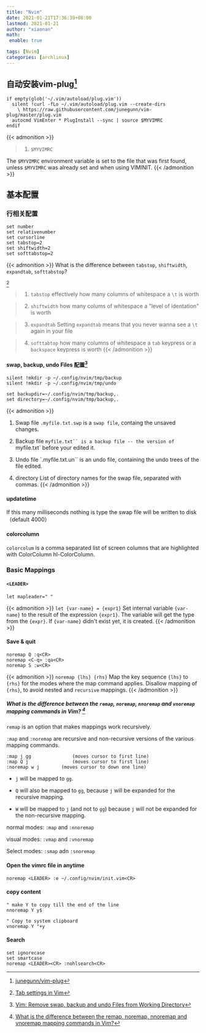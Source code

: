```yaml
---
title: "Nvim"
date: 2021-01-21T17:36:39+08:00
lastmod: 2021-01-21
author: "xiaonan"
math:
 enable: true

tags: [Nvim]
categories: [archlinux]
---
```


## 自动安装vim-plug[^junegunn/vim-plug]
[^junegunn/vim-plug]:[junegunn/vim-plug](https://github.com/junegunn/vim-plug/wiki/tips#automatic-installation)

```
if empty(glob('~/.vim/autoload/plug.vim'))
  silent !curl -fLo ~/.vim/autoload/plug.vim --create-dirs
    \ https://raw.githubusercontent.com/junegunn/vim-plug/master/plug.vim
  autocmd VimEnter * PlugInstall --sync | source $MYVIMRC
endif
```

{{< admonition >}}
> 1. `$MYVIMRC`

The `$MYVIMRC` environment variable is set to the file that was first found, unless `$MYVIMRC` was already set and when using VIMINIT.
{{< /admonition >}}

## 基本配置

### 行相关配置

```
set number
set relativenumber
set cursorline
set tabstop=2
set shiftwidth=2
set softtabstop=2
```

{{< admonition >}}
What is the difference between `tabstop`, `shiftwidth`, `expandtab`, `softtabstop`?

[^Tab settings in Vim]
[^Tab settings in Vim]: [Tab settings in Vim](https://arisweedler.medium.com/tab-settings-in-vim-1ea0863c5990#:~:text=tabstop%20is%20effectively%20how%20many,a%20backspace%20keypress%20is%20worth.)
> 1. `tabstop`
effectively how many columns of whitespace a `\t` is worth

> 2. `shiftwidth`
how many colums of whitespace a "level of identation" is worth

> 3. `expandtab`
Setting `expandtab` means that you never wanna see a `\t` again in your file

> 4. `softtabtop`
how many columns of whitespace a `tab` keypress or a `backspace` keypress is worth
{{< /admonition >}}


#### swap, backup, undo Files 配置[^Vim: Remove swap, backup and undo Files from Working Directory]
[^Vim: Remove swap, backup and undo Files from Working Directory]:[Vim: Remove swap, backup and undo Files from Working Directory](https://medium.com/@Aenon/vim-swap-backup-undo-git-2bf353caa02f)

```
silent !mkdir -p ~/.config/nvim/tmp/backup
silent !mkdir -p ~/.config/nvim/tmp/undo

set backupdir=~/.config/nvim/tmp/backup,.
set directory=~/.config/nvim/tmp/backup,.
```


{{< admonition >}}
1. Swap file
`.myfile.txt.swp` is a `swap file`, containg the unsaved changes.

2. Backup file
`myfile.txt`` is a backup file -- the version of `myfile.txt` before your edited it.

3. Undo file
`.myfile.txt.un`` is an undo file, containing the undo trees of the file edited.

4. directory
List of directory names for the swap file, separated with commas.
{{< /admonition >}}

#### updatetime 
If this many milliseconds nothing is type the swap file will be written to disk（default 4000）

#### colorcolumn
`colorcolum` is a comma separated list of screen columns that are highlighted with ColorColumn hl-ColorColumn.

### Basic Mappings

#### `<LEADER>`
`let mapleader=" "`

{{< admonition >}}
`let {var-name} = {expr1}`
Set internal variable `{var-name}` to the result of the expression `{expr1}`. The variable will get the type from the `{expr}`. If `{var-name}` didn't exist yet, it is created.
{{< /admonition >}}

#### Save & quit

```
noremap Q :q<CR>
noremap <C-q> :qa<CR>
noremap S :w<CR>
```

{{< admonition >}}
`noremap {lhs} {rhs}`
Map the key sequence `{lhs}` to `{rhs}` for the modes where the map command applies. Disallow mapping of `{rhs}`, to avoid nested and `recursive` mappings. 
{{< /admonition >}}

##### What is the difference between the `remap`, `noremap`, `nnoremap` and `vnoremap` mapping commands in Vim? [^What is the difference between the remap, noremap, nnoremap and vnoremap mapping commands in Vim?]
[^What is the difference between the remap, noremap, nnoremap and vnoremap mapping commands in Vim?]: [What is the difference between the remap, noremap, nnoremap and vnoremap mapping commands in Vim?](https://stackoverflow.com/questions/3776117/what-is-the-difference-between-the-remap-noremap-nnoremap-and-vnoremap-mapping)

`remap` is an option that makes mappings work recursively.

`:map` and `:noremap` are recursive and non-recursive versions of the various mapping commands.

```
:map j gg				(moves cursor to first line)
:map Q j				(moves cursor to first line)
:noremap w j		(moves cursor to down one line)
```

- `j` will be mapped to `gg`.

- `Q` will also be mapped to `gg`, because `j` will be expanded for the recursive mapping.

- `W` will be mapped to `j` (and not to `gg`) because `j` will not be expanded for the non-recursive mapping.

normal modes: `:map` and `:nnoremap`

visual modes: `:vmap` and `:vnoremap`

Select modes: `:smap` adn `:snoremap`


#### Open the vimrc file in anytime

```
noremap <LEADER> :e ~/.config/nvim/init.vim<CR>
```

#### copy content

```
" make Y to copy till the end of the line
nnoremap Y y$

" Copy to system clipboard
vnoremap Y "+y
```

#### Search
```
set ignorecase
set smartcase
noremap <LEADER><CR> :nohlsearch<CR>
```


